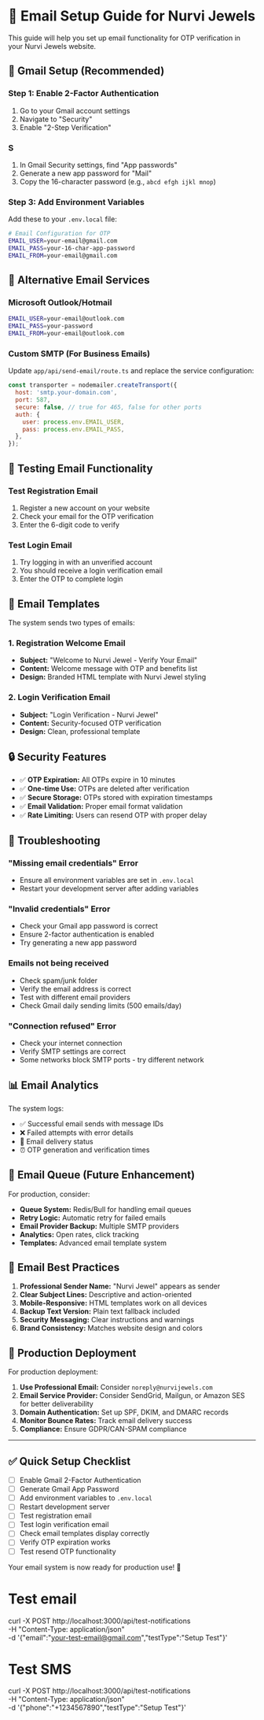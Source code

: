 # 📧 Email Setup Guide for Nurvi Jewels

This guide will help you set up email functionality for OTP verification in your Nurvi Jewels website.

## 🔧 Gmail Setup (Recommended)

### Step 1: Enable 2-Factor Authentication
1. Go to your Gmail account settings
2. Navigate to "Security" 
3. Enable "2-Step Verification"

### S
1. In Gmail Security settings, find "App passwords"
2. Generate a new app password for "Mail"
3. Copy the 16-character password (e.g., `abcd efgh ijkl mnop`)

### Step 3: Add Environment Variables
Add these to your `.env.local` file:

```bash
# Email Configuration for OTP
EMAIL_USER=your-email@gmail.com
EMAIL_PASS=your-16-char-app-password
EMAIL_FROM=your-email@gmail.com
```

## 🔧 Alternative Email Services

### Microsoft Outlook/Hotmail
```bash
EMAIL_USER=your-email@outlook.com
EMAIL_PASS=your-password
EMAIL_FROM=your-email@outlook.com
```

### Custom SMTP (For Business Emails)
Update `app/api/send-email/route.ts` and replace the service configuration:

```javascript
const transporter = nodemailer.createTransport({
  host: 'smtp.your-domain.com',
  port: 587,
  secure: false, // true for 465, false for other ports
  auth: {
    user: process.env.EMAIL_USER,
    pass: process.env.EMAIL_PASS,
  },
});
```

## 🧪 Testing Email Functionality

### Test Registration Email
1. Register a new account on your website
2. Check your email for the OTP verification
3. Enter the 6-digit code to verify

### Test Login Email  
1. Try logging in with an unverified account
2. You should receive a login verification email
3. Enter the OTP to complete login

## 📧 Email Templates

The system sends two types of emails:

### 1. Registration Welcome Email
- **Subject:** "Welcome to Nurvi Jewel - Verify Your Email"
- **Content:** Welcome message with OTP and benefits list
- **Design:** Branded HTML template with Nurvi Jewel styling

### 2. Login Verification Email
- **Subject:** "Login Verification - Nurvi Jewel" 
- **Content:** Security-focused OTP verification
- **Design:** Clean, professional template

## 🔒 Security Features

- ✅ **OTP Expiration:** All OTPs expire in 10 minutes
- ✅ **One-time Use:** OTPs are deleted after verification
- ✅ **Secure Storage:** OTPs stored with expiration timestamps
- ✅ **Email Validation:** Proper email format validation
- ✅ **Rate Limiting:** Users can resend OTP with proper delay

## 🚨 Troubleshooting

### "Missing email credentials" Error
- Ensure all environment variables are set in `.env.local`
- Restart your development server after adding variables

### "Invalid credentials" Error  
- Check your Gmail app password is correct
- Ensure 2-factor authentication is enabled
- Try generating a new app password

### Emails not being received
- Check spam/junk folder
- Verify the email address is correct
- Test with different email providers
- Check Gmail daily sending limits (500 emails/day)

### "Connection refused" Error
- Check your internet connection
- Verify SMTP settings are correct
- Some networks block SMTP ports - try different network

## 📊 Email Analytics

The system logs:
- ✅ Successful email sends with message IDs
- ❌ Failed attempts with error details  
- 📧 Email delivery status
- ⏰ OTP generation and verification times

## 🔄 Email Queue (Future Enhancement)

For production, consider:
- **Queue System:** Redis/Bull for handling email queues
- **Retry Logic:** Automatic retry for failed emails
- **Email Provider Backup:** Multiple SMTP providers
- **Analytics:** Open rates, click tracking
- **Templates:** Advanced email template system

## 🌟 Email Best Practices

1. **Professional Sender Name:** "Nurvi Jewel" appears as sender
2. **Clear Subject Lines:** Descriptive and action-oriented
3. **Mobile-Responsive:** HTML templates work on all devices  
4. **Backup Text Version:** Plain text fallback included
5. **Security Messaging:** Clear instructions and warnings
6. **Brand Consistency:** Matches website design and colors

## 🚀 Production Deployment

For production deployment:

1. **Use Professional Email:** Consider `noreply@nurvijewels.com`
2. **Email Service Provider:** Consider SendGrid, Mailgun, or Amazon SES for better deliverability
3. **Domain Authentication:** Set up SPF, DKIM, and DMARC records
4. **Monitor Bounce Rates:** Track email delivery success
5. **Compliance:** Ensure GDPR/CAN-SPAM compliance

---

## ✅ Quick Setup Checklist

- [ ] Enable Gmail 2-Factor Authentication
- [ ] Generate Gmail App Password  
- [ ] Add environment variables to `.env.local`
- [ ] Restart development server
- [ ] Test registration email
- [ ] Test login verification email
- [ ] Check email templates display correctly
- [ ] Verify OTP expiration works
- [ ] Test resend OTP functionality

Your email system is now ready for production use! 🎉 

# Test email
curl -X POST http://localhost:3000/api/test-notifications \
  -H "Content-Type: application/json" \
  -d '{"email":"your-test-email@gmail.com","testType":"Setup Test"}'

# Test SMS  
curl -X POST http://localhost:3000/api/test-notifications \
  -H "Content-Type: application/json" \
  -d '{"phone":"+1234567890","testType":"Setup Test"}' 